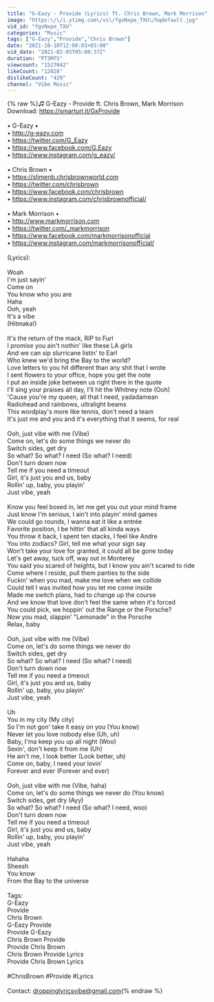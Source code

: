 ```yaml
---
title: "G-Eazy - Provide (Lyrics) ft. Chris Brown, Mark Morrison"
image: "https:\/\/i.ytimg.com\/vi\/fgvNxpe_TXU\/hqdefault.jpg"
vid_id: "fgvNxpe_TXU"
categories: "Music"
tags: ["G-Eazy","Provide","Chris Brown"]
date: "2021-10-10T12:00:03+03:00"
vid_date: "2021-02-05T05:00:37Z"
duration: "PT3M7S"
viewcount: "1527042"
likeCount: "12028"
dislikeCount: "429"
channel: "Vibe Music"
---
```

{% raw %}♫ G-Eazy - Provide ft. Chris Brown, Mark Morrison <br />Download: <a rel="nofollow" target="blank" href="https://smarturl.it/GxProvide">https://smarturl.it/GxProvide</a><br /><br />• G-Eazy •<br />• <a rel="nofollow" target="blank" href="http://g-eazy.com​">http://g-eazy.com​</a><br />• <a rel="nofollow" target="blank" href="https://twitter.com/G_Eazy​">https://twitter.com/G_Eazy​</a><br />• <a rel="nofollow" target="blank" href="https://www.facebook.com/G.Eazy​">https://www.facebook.com/G.Eazy​</a><br />• <a rel="nofollow" target="blank" href="https://www.instagram.com/g_eazy/">https://www.instagram.com/g_eazy/</a><br /><br />• Chris Brown •<br />• <a rel="nofollow" target="blank" href="https://slimenb.chrisbrownworld.com​">https://slimenb.chrisbrownworld.com​</a><br />• <a rel="nofollow" target="blank" href="https://twitter.com/chrisbrown​">https://twitter.com/chrisbrown​</a><br />• <a rel="nofollow" target="blank" href="https://www.facebook.com/chrisbrown​">https://www.facebook.com/chrisbrown​</a><br />• <a rel="nofollow" target="blank" href="https://www.instagram.com/chrisbrownofficial/">https://www.instagram.com/chrisbrownofficial/</a><br /><br />• Mark Morrison • <br />• <a rel="nofollow" target="blank" href="http://www.markmorrison.com​">http://www.markmorrison.com​</a><br />• <a rel="nofollow" target="blank" href="https://twitter.com/_markmorrison​">https://twitter.com/_markmorrison​</a><br />• <a rel="nofollow" target="blank" href="https://www.facebook.com/markmorrisonofficial">https://www.facebook.com/markmorrisonofficial</a><br />• <a rel="nofollow" target="blank" href="https://www.instagram.com/markmorrisonofficial/">https://www.instagram.com/markmorrisonofficial/</a><br /><br />(Lyrics):<br /><br />Woah<br />I'm just sayin'<br />Come on<br />You know who you are<br />Haha<br />Ooh, yeah<br />It's a vibe<br />(Hitmaka!)<br /><br />It's the return of the mack, RIP to Furl<br />I promise you ain't nothin' like these LA girls<br />And we can sip slurricane listin' to Earl<br />Who knew we'd bring the Bay to the world?<br />Love letters to you hit different than any shit that I wrote<br />I sent flowers to your office, hope you get the note<br />I put an inside joke between us right there in the quote<br />I'll sing your praises all day, I'll hit the Whitney note (Ooh)<br />'Cause you're my queen, all that I need, yadadamean<br />Radiohead and rainbows, ultralight beams<br />This wordplay's more like tennis, don't need a team<br />It's just me and you and it's everything that it seems, for real<br /><br />Ooh, just vibe with me (Vibe)<br />Come on, let's do some things we never do<br />Switch sides, get dry<br />So what? So what? I need (So what? I need)<br />Don't turn down now<br />Tell me if you need a timeout<br />Girl, it's just you and us, baby<br />Rollin' up, baby, you playin'<br />Just vibe, yeah<br /><br />Know you feel boxed in, let me get you out your mind frame<br />Just know I'm serious, I ain't into playin' mind games<br />We could go rounds, I wanna eat it like a entrée<br />Favorite position, I be hittin' that all kinda ways<br />You throw it back, I spent ten stacks, I feel like Andre<br />You into zodiacs? Girl, tell me what your sign say<br />Won't take your love for granted, it could all be gone today<br />Let's get away, tuck off, way out in Monterey<br />You said you scared of heights, but I know you ain't scared to ride<br />Come where I reside, pull them panties to the side<br />Fuckin' when you mad, make me love when we collide<br />Could tell I was invited how you let me come inside<br />Made me switch plans, had to change up the course<br />And we know that love don't feel the same when it's forced<br />You could pick, we hoppin' out the Range or the Porsche?<br />Now you mad, slappin' &quot;Lemonade&quot; in the Porsche<br />Relax, baby<br /><br />Ooh, just vibe with me (Vibe)<br />Come on, let's do some things we never do<br />Switch sides, get dry<br />So what? So what? I need (So what? I need)<br />Don't turn down now<br />Tell me if you need a timeout<br />Girl, it's just you and us, baby<br />Rollin' up, baby, you playin'<br />Just vibe, yeah<br /><br />Uh<br />You in my city (My city)<br />So I'm not gon' take it easy on you (You know)<br />Never let you love nobody else (Uh, uh)<br />Baby, I'ma keep you up all night (Woo)<br />Sexin', don't keep it from me (Uh)<br />He ain't me, I look better (Look better, uh)<br />Come on, baby, I need your lovin'<br />Forever and ever (Forever and ever)<br /><br />Ooh, just vibe with me (Vibe, haha)<br />Come on, let's do some things we never do (You know)<br />Switch sides, get dry (Ayy)<br />So what? So what? I need (So what? I need, woo)<br />Don't turn down now<br />Tell me if you need a timeout<br />Girl, it's just you and us, baby<br />Rollin' up, baby, you playin'<br />Just vibe, yeah<br /><br />Hahaha<br />Sheesh<br />You know<br />From the Bay to the universe<br /><br />Tags:<br />G-Eazy<br />Provide<br />Chris Brown<br />G-Eazy Provide<br />Provide G-Eazy<br />Chris Brown Provide<br />Provide Chris Brown<br />Chris Brown Provide Lyrics<br />Provide Chris Brown Lyrics<br /><br />#ChrisBrown #Provide #Lyrics<br /><br />Contact: droppinglyricsvibe@gmail.com{% endraw %}
